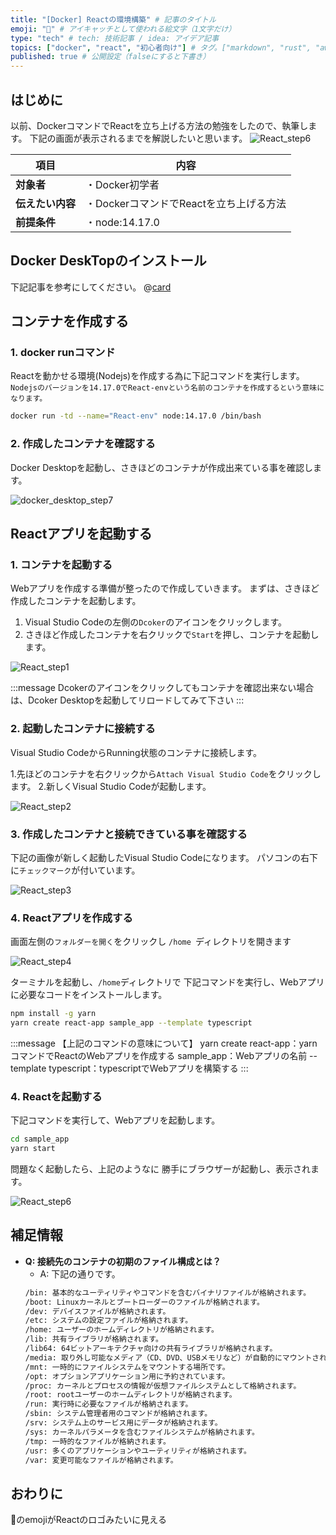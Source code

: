 ```yaml
---
title: "[Docker] Reactの環境構築" # 記事のタイトル
emoji: "🐳" # アイキャッチとして使われる絵文字（1文字だけ）
type: "tech" # tech: 技術記事 / idea: アイデア記事
topics: ["docker", "react", "初心者向け"] # タグ。["markdown", "rust", "aws"]のように指定する
published: true # 公開設定（falseにすると下書き）
---
```

## はじめに
以前、DockerコマンドでReactを立ち上げる方法の勉強をしたので、執筆します。
下記の画面が表示されるまでを解説したいと思います。
![React_step6](/images/React_step6.png)


|  項目  | 内容  |
| ---- | ---- |
|  **対象者**  |  ・Docker初学者  |
|  **伝えたい内容**  |  ・DockerコマンドでReactを立ち上げる方法  |
|  **前提条件**  |  ・node:14.17.0 |

## Docker DeskTopのインストール
下記記事を参考にしてください。
@[card](https://zenn.dev/aew2sbee/articles/docker-desktop-install)

## コンテナを作成する
### 1. docker runコマンド
Reactを動かせる環境(Nodejs)を作成する為に下記コマンドを実行します。
`Nodejsのバージョンを14.17.0でReact-envという名前のコンテナを作成するという意味になります。`
````bash
docker run -td --name="React-env" node:14.17.0 /bin/bash
````
### 2. 作成したコンテナを確認する
Docker Desktopを起動し、さきほどのコンテナが作成出来ている事を確認します。

![docker_desktop_step7](/images/docker_desktop_step7.png)

## Reactアプリを起動する
### 1. コンテナを起動する
Webアプリを作成する準備が整ったので作成していきます。
まずは、さきほど作成したコンテナを起動します。

1. Visual Studio Codeの左側の`Dcoker`のアイコンをクリックします。
2. さきほど作成したコンテナを右クリックで`Start`を押し、コンテナを起動します。

![React_step1](/images/React_step1.png)

:::message
Dcokerのアイコンをクリックしてもコンテナを確認出来ない場合は、Dcoker Desktopを起動してリロードしてみて下さい
:::

### 2. 起動したコンテナに接続する
Visual Studio CodeからRunning状態のコンテナに接続します。

1.先ほどのコンテナを右クリックから`Attach Visual Studio Code`をクリックします。
2.新しくVisual Studio Codeが起動します。

![React_step2](/images/React_step2.png)

### 3. 作成したコンテナと接続できている事を確認する
下記の画像が新しく起動したVisual Studio Codeになります。
パソコンの右下に`チェックマーク`が付いています。

![React_step3](/images/React_step3.png)

### 4. Reactアプリを作成する
画面左側の`フォルダーを開く`をクリックし
`/home `ディレクトリを開きます

![React_step4](/images/React_step4.png)

ターミナルを起動し、`/home`ディレクトリで
下記コマンドを実行し、Webアプリに必要なコードをインストールします。

````bash
npm install -g yarn
yarn create react-app sample_app --template typescript
````

:::message
【上記のコマンドの意味について】
yarn create react-app：yarnコマンドでReactのWebアプリを作成する
sample_app：Webアプリの名前
--template typescript：typescriptでWebアプリを構築する
:::

### 4. Reactを起動する
下記コマンドを実行して、Webアプリを起動します。
````bash
cd sample_app
yarn start
````
問題なく起動したら、上記のようなに
勝手にブラウザーが起動し、表示されます。

![React_step6](/images/React_step6.png)

## 補足情報

- **Q: 接続先のコンテナの初期のファイル構成とは？**
    - A: 下記の通りです。
    ````bash
    /bin: 基本的なユーティリティやコマンドを含むバイナリファイルが格納されます。
    /boot: Linuxカーネルとブートローダーのファイルが格納されます。
    /dev: デバイスファイルが格納されます。
    /etc: システムの設定ファイルが格納されます。
    /home: ユーザーのホームディレクトリが格納されます。
    /lib: 共有ライブラリが格納されます。
    /lib64: 64ビットアーキテクチャ向けの共有ライブラリが格納されます。
    /media: 取り外し可能なメディア（CD、DVD、USBメモリなど）が自動的にマウントされる場所です。
    /mnt: 一時的にファイルシステムをマウントする場所です。
    /opt: オプションアプリケーション用に予約されています。
    /proc: カーネルとプロセスの情報が仮想ファイルシステムとして格納されます。
    /root: rootユーザーのホームディレクトリが格納されます。
    /run: 実行時に必要なファイルが格納されます。
    /sbin: システム管理者用のコマンドが格納されます。
    /srv: システム上のサービス用にデータが格納されます。
    /sys: カーネルパラメータを含むファイルシステムが格納されます。
    /tmp: 一時的なファイルが格納されます。
    /usr: 多くのアプリケーションやユーティリティが格納されます。
    /var: 変更可能なファイルが格納されます。
    ````
## おわりに
🎡のemojiがReactのロゴみたいに見える
